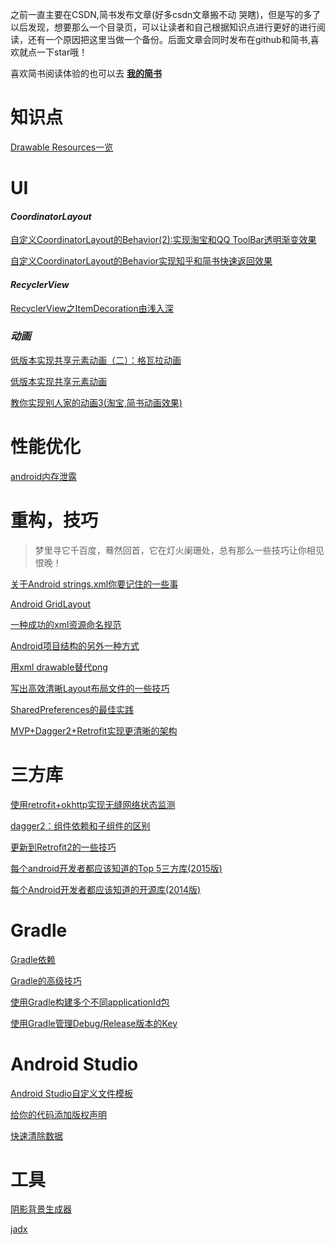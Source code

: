 之前一直主要在CSDN,简书发布文章(好多csdn文章搬不动  哭瞎)，但是写的多了以后发现，想要那么一个目录页，可以让读者和自己根据知识点进行更好的进行阅读，还有一个原因把这里当做一个备份。后面文章会同时发布在github和简书,喜欢就点一下star哦！

喜欢简书阅读体验的也可以去 [**我的简书**](http://www.jianshu.com/users/ba6770f3f858/latest_articles)


# 知识点

[Drawable Resources一览](https://github.com/thinkSky1206/android-blog/blob/master/Drawable%20Resources%E4%B8%80%E8%A7%88.md)

# UI
#### *CoordinatorLayout*

[自定义CoordinatorLayout的Behavior(2):实现淘宝和QQ ToolBar透明渐变效果](https://github.com/thinkSky1206/android-blog/blob/master/%E5%AE%9E%E7%8E%B0%E6%B7%98%E5%AE%9D%E5%92%8CQQ%20ToolBar%E9%80%8F%E6%98%8E%E6%B8%90%E5%8F%98%E6%95%88%E6%9E%9C.md)

[自定义CoordinatorLayout的Behavior实现知乎和简书快速返回效果](https://github.com/thinkSky1206/android-blog/blob/master/%E5%AE%9E%E7%8E%B0%E7%9F%A5%E4%B9%8E%E5%92%8C%E7%AE%80%E4%B9%A6%E5%BF%AB%E9%80%9F%E8%BF%94%E5%9B%9E%E6%95%88%E6%9E%9C.md)

#### *RecyclerView*

[RecyclerView之ItemDecoration由浅入深](https://github.com/thinkSky1206/android-blog/blob/master/RecyclerView%E4%B9%8BItemDecoration%E7%94%B1%E6%B5%85%E5%85%A5%E6%B7%B1.md)

### *动画*

[低版本实现共享元素动画（二）：格瓦拉动画](https://github.com/thinkSky1206/android-blog/blob/master/%E4%BD%8E%E7%89%88%E6%9C%AC%E5%AE%9E%E7%8E%B0%E5%85%B1%E4%BA%AB%E5%85%83%E7%B4%A0%E5%8A%A8%E7%94%BB%EF%BC%88%E4%BA%8C%EF%BC%89%EF%BC%9A%E6%A0%BC%E7%93%A6%E6%8B%89%E5%8A%A8%E7%94%BB.md)

[低版本实现共享元素动画](https://github.com/thinkSky1206/android-blog/blob/master/%E4%BD%8E%E7%89%88%E6%9C%AC%E5%AE%9E%E7%8E%B0%E5%85%B1%E4%BA%AB%E5%85%83%E7%B4%A0%E5%8A%A8%E7%94%BB.md)

[教你实现别人家的动画3(淘宝,简书动画效果)](https://github.com/thinkSky1206/android-blog/blob/master/%E6%95%99%E4%BD%A0%E5%AE%9E%E7%8E%B0%E5%88%AB%E4%BA%BA%E5%AE%B6%E7%9A%84%E5%8A%A8%E7%94%BB3(%E6%B7%98%E5%AE%9D%2C%E7%AE%80%E4%B9%A6%E5%8A%A8%E7%94%BB%E6%95%88%E6%9E%9C).md)

# 性能优化

[android内存泄露](https://github.com/thinkSky1206/android-blog/blob/master/android%E5%86%85%E5%AD%98%E6%B3%84%E9%9C%B2.md)


# 重构，技巧
>梦里寻它千百度，蓦然回首，它在灯火阑珊处，总有那么一些技巧让你相见恨晚！


[关于Android strings.xml你要记住的一些事](https://github.com/thinkSky1206/android-blog/blob/master/%E5%85%B3%E4%BA%8EAndroid%20strings.xml%E4%BD%A0%E8%A6%81%E8%AE%B0%E4%BD%8F%E7%9A%84%E4%B8%80%E4%BA%9B%E4%BA%8B.md)

[Android GridLayout](https://github.com/thinkSky1206/android-blog/blob/master/Android%20GridLayout.md)

[一种成功的xml资源命名规范](https://github.com/thinkSky1206/android-blog/blob/master/%E4%B8%80%E7%A7%8D%E6%88%90%E5%8A%9F%E7%9A%84xml%E8%B5%84%E6%BA%90%E5%91%BD%E5%90%8D%E8%A7%84%E8%8C%83.md)

[Android项目结构的另外一种方式](https://github.com/thinkSky1206/android-blog/blob/master/Android%E9%A1%B9%E7%9B%AE%E7%BB%93%E6%9E%84%E7%9A%84%E5%8F%A6%E5%A4%96%E4%B8%80%E7%A7%8D%E6%96%B9%E5%BC%8F.md)

[用xml drawable替代png](https://github.com/thinkSky1206/android-blog/blob/master/%E7%94%A8xml%20drawable%E6%9B%BF%E4%BB%A3png.md)

[写出高效清晰Layout布局文件的一些技巧](https://github.com/thinkSky1206/android-blog/blob/master/%E5%86%99%E5%87%BA%E9%AB%98%E6%95%88%E6%B8%85%E6%99%B0Layout%E5%B8%83%E5%B1%80%E6%96%87%E4%BB%B6%E7%9A%84%E4%B8%80%E4%BA%9B%E6%8A%80%E5%B7%A7.md)

[SharedPreferences的最佳实践](https://github.com/thinkSky1206/android-blog/blob/master/SharedPreferences%E7%9A%84%E6%9C%80%E4%BD%B3%E5%AE%9E%E8%B7%B5.md)

[MVP+Dagger2+Retrofit实现更清晰的架构](https://github.com/thinkSky1206/android-blog/blob/master/MVP%2BDagger2%2BRetrofit%E5%AE%9E%E7%8E%B0%E6%9B%B4%E6%B8%85%E6%99%B0%E7%9A%84%E6%9E%B6%E6%9E%84.md)

# 三方库


[使用retrofit+okhttp实现无缝网络状态监测](https://github.com/thinkSky1206/android-blog/blob/master/Android%20Studio%E8%87%AA%E5%AE%9A%E4%B9%89%E6%96%87%E4%BB%B6%E6%A8%A1%E6%9D%BF.md)


[dagger2：组件依赖和子组件的区别](https://github.com/thinkSky1206/android-blog/blob/master/dagger2%EF%BC%9A%E7%BB%84%E4%BB%B6%E4%BE%9D%E8%B5%96%E5%92%8C%E5%AD%90%E7%BB%84%E4%BB%B6%E7%9A%84%E5%8C%BA%E5%88%AB.md)

[更新到Retrofit2的一些技巧](https://github.com/thinkSky1206/android-blog/blob/master/%E6%9B%B4%E6%96%B0%E5%88%B0Retrofit2%E7%9A%84%E4%B8%80%E4%BA%9B%E6%8A%80%E5%B7%A7.md)

[每个android开发者都应该知道的Top 5三方库(2015版)](https://github.com/thinkSky1206/android-blog/blob/master/%E6%AF%8F%E4%B8%AAandroid%E5%BC%80%E5%8F%91%E8%80%85%E9%83%BD%E5%BA%94%E8%AF%A5%E7%9F%A5%E9%81%93%E7%9A%84Top%205%E4%B8%89%E6%96%B9%E5%BA%93(2015%E7%89%88).md)

[每个Android开发者都应该知道的开源库(2014版)](https://github.com/thinkSky1206/android-blog/blob/master/%E6%AF%8F%E4%B8%AAAndroid%E5%BC%80%E5%8F%91%E8%80%85%E9%83%BD%E5%BA%94%E8%AF%A5%E7%9F%A5%E9%81%93%E7%9A%84%E5%BC%80%E6%BA%90%E5%BA%93(2014%E7%89%88).md)



# Gradle

[Gradle依赖](https://github.com/thinkSky1206/android-blog/blob/master/Gradle%E4%BE%9D%E8%B5%96.md)

[Gradle的高级技巧](https://github.com/thinkSky1206/android-blog/blob/master/Gradle%E7%9A%84%E9%AB%98%E7%BA%A7%E6%8A%80%E5%B7%A7.md)

[使用Gradle构建多个不同applicationId包](https://github.com/thinkSky1206/android-blog/blob/master/%E4%BD%BF%E7%94%A8Gradle%E6%9E%84%E5%BB%BA%E5%A4%9A%E4%B8%AA%E4%B8%8D%E5%90%8CapplicationId%E5%8C%85.md)

[使用Gradle管理Debug/Release版本的Key](https://github.com/thinkSky1206/android-blog/blob/master/%E4%BD%BF%E7%94%A8Gradle%E7%AE%A1%E7%90%86Debug%E5%92%8CRelease%E7%89%88%E6%9C%AC%E7%9A%84Key.md)

# Android Studio

[Android Studio自定义文件模板](https://github.com/thinkSky1206/android-blog/blob/master/Android%20Studio%E8%87%AA%E5%AE%9A%E4%B9%89%E6%96%87%E4%BB%B6%E6%A8%A1%E6%9D%BF.md)

[给你的代码添加版权声明](https://github.com/thinkSky1206/android-blog/blob/master/%E5%9C%A8AndroidStudio%E4%B8%AD%E7%BB%99%E4%BD%A0%E7%9A%84%E4%BB%A3%E7%A0%81%E6%B7%BB%E5%8A%A0%E7%89%88%E6%9D%83%E5%A3%B0%E6%98%8E.md)

[快速清除数据](https://github.com/thinkSky1206/android-blog/blob/master/%E5%BF%AB%E9%80%9F%E6%B8%85%E9%99%A4app%E6%95%B0%E6%8D%AE.md)



# 工具

[阴影背景生成器](http://inloop.github.io/shadow4android/)

[jadx](https://github.com/skylot/jadx)


